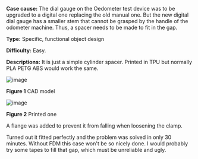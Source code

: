 **Case cause:** The dial gauge on the Oedometer test device was to be upgraded to a digital one replacing the old manual one. But the new digital dial gauge has a smaller stem that cannot be grasped by the handle of the odometer machine. Thus, a spacer needs to be made to fit in the gap.

**Type:** Specific, functional object design

**Difficulty:** Easy. 

**Descriptions:** It is just a simple cylinder spacer. Printed in TPU but normally PLA PETG ABS would work the same. 

![image](https://github.com/treesess/STEAMRELAY/assets/20311124/e0599d00-a117-4f1c-bad3-6414f08d087d)

**Figure 1**  CAD model




![image](https://github.com/treesess/STEAMRELAY/assets/20311124/0608cd9f-b12d-4307-8721-53c4d4909efa)

**Figure 2**  Printed one

A flange was added to prevent it from falling when loosening the clamp. 

Turned out it fitted perfectly and the problem was solved in only 30 minutes. Without FDM this case won't be so nicely done. I would probably try some tapes to fill that gap, which must be unreliable and ugly.
